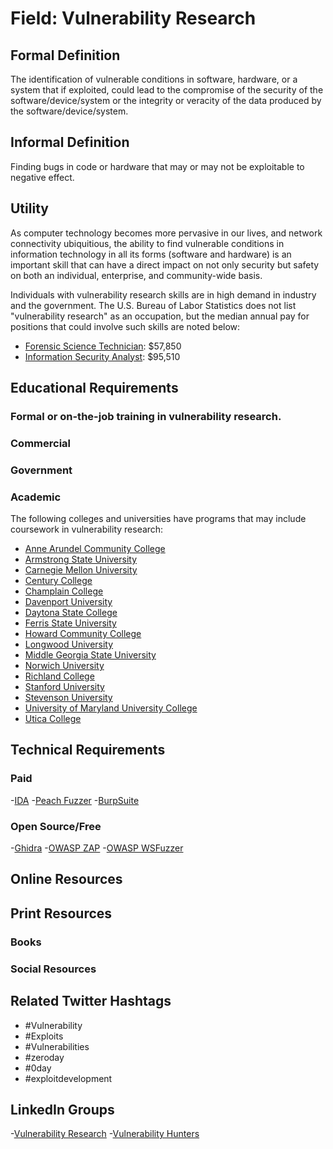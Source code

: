 # Field: Vulnerability Research

## Formal Definition

The identification of vulnerable conditions in software, hardware, or a system that if exploited, could lead to the compromise of the security of the software/device/system or the integrity or veracity of the data produced by the software/device/system.

## Informal Definition

Finding bugs in code or hardware that may or may not be exploitable to negative effect.

## Utility

As computer technology becomes more pervasive in our lives, and network connectivity ubiquitious, the ability to find vulnerable conditions in information technology in all its forms (software and hardware) is an important skill that can have a direct impact on not only security but safety on both an individual, enterprise, and community-wide basis.

Individuals with vulnerability research skills are in high demand in industry and the government. The U.S. Bureau of Labor Statistics does not list "vulnerability research" as an occupation, but the median annual pay for positions that could involve such skills are noted below:

- [Forensic Science Technician](https://www.bls.gov/ooh/life-physical-and-social-science/forensic-science-technicians.htm): $57,850
- [Information Security Analyst](https://www.bls.gov/ooh/computer-and-information-technology/information-security-analysts.htm): $95,510

## Educational Requirements

### Formal or on-the-job training in vulnerability research. 

### Commercial

### Government

### Academic

The following colleges and universities have programs that may include coursework in vulnerability research:

- [Anne Arundel Community College](http://www.aacc.edu/)
- [Armstrong State University](https://www.armstrong.edu/)
- [Carnegie Mellon University](https://www.cmu.edu)
- [Century College](http://www.century.edu/)
- [Champlain College](http://www.champlain.edu/)
- [Davenport University](http://www.davenport.edu/)
- [Daytona State College](http://www.daytonastate.edu/)
- [Ferris State University](http://www.ferris.edu/)
- [Howard Community College](http://www.howardcc.edu/)
- [Longwood University](http://www.longwood.edu/)
- [Middle Georgia State University](http://www.mga.edu/)
- [Norwich University](http://www.norwich.edu/)
- [Richland College](http://www.richlandcollege.edu/)
- [Stanford University](https://stanford.edu)
- [Stevenson University](http://www.stevenson.edu/)
- [University of Maryland University College](http://www.umuc.edu/)
- [Utica College](http://www.utica.edu/)

## Technical Requirements

### Paid

-[IDA](https://www.hex-rays.com/products/ida/)
-[Peach Fuzzer](https://www.peach.tech/products/peach-fuzzer/)
-[BurpSuite](https://portswigger.net/burp)

### Open Source/Free

-[Ghidra](https://www.nsa.gov/resources/everyone/ghidra/)
-[OWASP ZAP](https://www.owasp.org/index.php/OWASP_Zed_Attack_Proxy_Project)
-[OWASP WSFuzzer](https://www.owasp.org/index.php/Category:OWASP_WSFuzzer_Project) 

## Online Resources

## Print Resources

### Books

### Social Resources

## Related Twitter Hashtags

- #Vulnerability
- #Exploits
- #Vulnerabilities
- #zeroday
- #0day
- #exploitdevelopment

## LinkedIn Groups

-[Vulnerability Research](https://www.linkedin.com/groups/104874/)
-[Vulnerability Hunters](https://www.linkedin.com/groups/2979570/)

